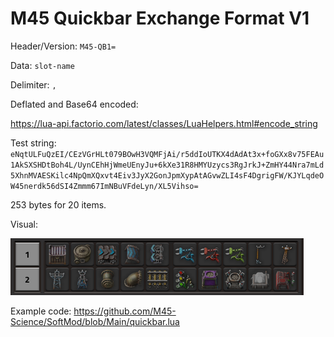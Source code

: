 # M45 Quickbar Exchange Format V1

Header/Version: `M45-QB1=`

Data: `slot-name`

Delimiter: `,`

Deflated and Base64 encoded:

https://lua-api.factorio.com/latest/classes/LuaHelpers.html#encode_string


Test string: `eNqtULFuQzEI/CEzVGrHLt079BOwH3VQMFjAi/r5ddIoUTKX4dAdAt3x+foGXx8v75FEAu1AkSXSHDtBoh4L/UynCEhHjWmeUEnyJu+6kXe31R8HMYUzycs3RgJrkJ+ZmHY44Nra7mLd5XhnMVAESKilc4NpQmXQxvt4Eiv3JyX2GonJpmXypAtAGvwZLI4sF4DgrigFW/KJYLqdeOW45nerdk56dSI4Zmmm67ImNBuVFdeLyn/XL5Vihso=`

253 bytes for 20 items.

Visual:

![Test Quickbar](https://raw.githubusercontent.com/M45-Science/M45-Quickbar-Exchange/refs/heads/main/example-bar.png)


Example code: https://github.com/M45-Science/SoftMod/blob/Main/quickbar.lua
